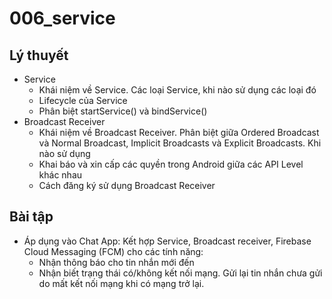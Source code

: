 # 006_service

## Lý thuyết

- Service
  - Khái niệm về Service. Các loại Service, khi nào sử dụng các loại đó
  - Lifecycle của Service
  - Phân biệt startService() và bindService()
- Broadcast Receiver
  - Khái niệm về Broadcast Receiver. Phân biệt giữa Ordered Broadcast và Normal Broadcast, Implicit Broadcasts và Explicit Broadcasts. Khi nào sử dụng
  - Khai báo và xin cấp các quyền trong Android giữa các API Level khác nhau
  - Cách đăng ký sử dụng Broadcast Receiver

## Bài tập

- Áp dụng vào Chat App: Kết hợp Service, Broadcast receiver, Firebase Cloud Messaging (FCM) cho các tính năng:
  - Nhận thông báo cho tin nhắn mới đến
  - Nhận biết trạng thái có/không kết nối mạng. Gửi lại tin nhắn chưa gửi do mất kết nối mạng khi có mạng trở lại.
  